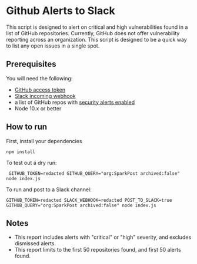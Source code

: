 # Github Alerts to Slack

This script is designed to alert on critical and high vulnerabilities found in a list of GitHub repositories. Currently, GitHub does not offer vulnerability reporting across an organization. This script is designed to be a quick way to list any open issues in a single spot.

## Prerequisites

You will need the following:

- [GitHub access token](https://help.github.com/en/github/authenticating-to-github/creating-a-personal-access-token-for-the-command-line)
- [Slack incoming webhook](https://api.slack.com/messaging/webhooks)
- a list of GitHub repos with [security alerts enabled](https://help.github.com/en/github/managing-security-vulnerabilities/about-security-alerts-for-vulnerable-dependencies)
- Node 10.x or better

## How to run

First, install your dependencies

```
npm install
```

To test out a dry run:

```
 GITHUB_TOKEN=redacted GITHUB_QUERY="org:SparkPost archived:false" node index.js
```

To run and post to a Slack channel:

```
GITHUB_TOKEN=redacted SLACK_WEBHOOK=redacted POST_TO_SLACK=true GITHUB_QUERY="org:SparkPost archived:false" node index.js
```

## Notes

* This report includes alerts with "critical" or "high" severity, and excludes dismissed alerts.
* This report limits to the first 50 repositories found, and first 50 alerts found.
